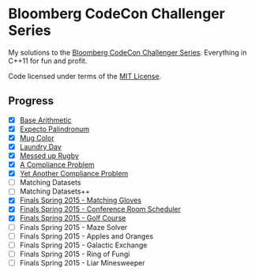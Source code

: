 # Bloomberg CodeCon Challenger Series

My solutions to the [Bloomberg CodeCon Challenger Series](http://codecon.bloomberg.com/challenger-series). Everything in C++11 for fun and profit.

Code licensed under terms of the [MIT License](LICENSE).


## Progress

 * [x] [Base Arithmetic](src/base_arithmetic.cc)
 * [x] [Expecto Palindronum](src/palindronum.cc)
 * [x] [Mug Color](src/mug.cc)
 * [x] [Laundry Day](src/laundry.cc)
 * [x] [Messed up Rugby](src/rugby.cc)
 * [x] [A Compliance Problem](src/compliance.cc)
 * [x] [Yet Another Compliance Problem](src/compliance2.cc)
 * [ ] Matching Datasets
 * [ ] Matching Datasets++
 * [x] [Finals Spring 2015 - Matching Gloves](src/gloves.cc)
 * [x] [Finals Spring 2015 - Conference Room Scheduler](src/rooms.cc)
 * [x] [Finals Spring 2015 - Golf Course](src/golf.cc)
 * [ ] Finals Spring 2015 - Maze Solver
 * [ ] Finals Spring 2015 - Apples and Oranges
 * [ ] Finals Spring 2015 - Galactic Exchange
 * [ ] Finals Spring 2015 - Ring of Fungi
 * [ ] Finals Spring 2015 - Liar Minesweeper
